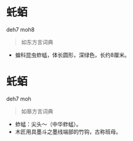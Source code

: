 # 虴蛨
deh7 moh8
> 如东方言词典
- 蝗科昆虫蚱蜢，体长圆形，深绿色，长约8厘米。

# 虴蛨
deh7 moh
> 如皋方言词典
- 蚱蜢：尖头～（中华蚱蜢）。
- 木匠用具墨斗之墨线端部的竹钩，古称班母。
